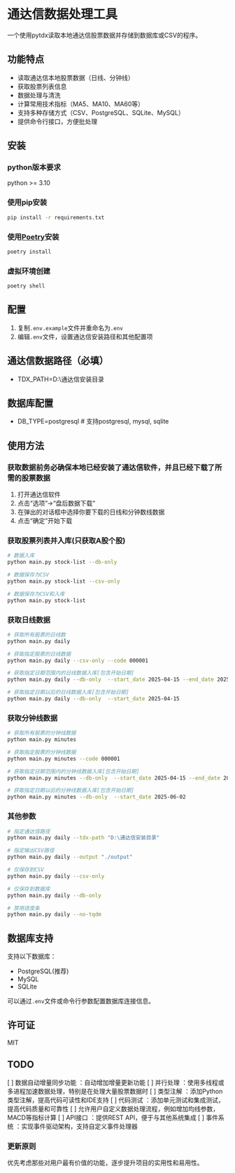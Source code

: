 # 通达信数据处理工具

一个使用pytdx读取本地通达信股票数据并存储到数据库或CSV的程序。

## 功能特点

- 读取通达信本地股票数据（日线、分钟线）
- 获取股票列表信息
- 数据处理与清洗
- 计算常用技术指标（MA5、MA10、MA60等）
- 支持多种存储方式（CSV、PostgreSQL、SQLite、MySQL）
- 提供命令行接口，方便批处理

## 安装

### python版本要求

python >= 3.10

### 使用pip安装

```bash
pip install -r requirements.txt
```

### 使用[Poetry](https://python-poetry.org/)安装

```bash
poetry install
```

### 虚拟环境创建

```bash
poetry shell
```

## 配置

1. 复制`.env.example`文件并重命名为`.env`
2. 编辑`.env`文件，设置通达信安装路径和其他配置项

## 通达信数据路径（必填）

- TDX_PATH=D:\通达信安装目录

## 数据库配置

- DB_TYPE=postgresql  # 支持postgresql, mysql, sqlite

## 使用方法

### 获取数据前务必确保本地已经安装了通达信软件，并且已经下载了所需的股票数据

1. 打开通达信软件
2. 点击“选项”->“盘后数据下载”
3. 在弹出的对话框中选择你要下载的日线和分钟数线数据
4. 点击“确定”开始下载

### 获取股票列表并入库(只获取A股个股)

```bash
# 数据入库
python main.py stock-list --db-only

# 数据保存为CSV
python main.py stock-list --csv-only

# 数据保存为CSV和入库
python main.py stock-list
```

### 获取日线数据

```bash
# 获取所有股票的日线数
python main.py daily

# 获取指定股票的日线数据
python main.py daily --csv-only --code 000001

# 获取指定日期范围内的日线数据入库[包含开始日期]
python main.py daily --db-only  --start_date 2025-04-15 --end_date 2025-04-15

# 获取指定日期以后的日线数据入库[包含开始日期]
python main.py daily --db-only  --start_date 2025-04-15
```

### 获取分钟线数据

```bash
# 获取所有股票的分钟线数据
python main.py minutes

# 获取指定股票的分钟线数据
python main.py minutes --code 000001

# 获取指定日期范围内的分钟线数据入库[包含开始日期]
python main.py minutes --db-only  --start_date 2025-04-15 --end_date 2025-04-15

# 获取指定日期以后的分钟线数据入库[包含开始日期]
python main.py minutes --db-only  --start_date 2025-06-02
```

### 其他参数

```bash
# 指定通达信路径
python main.py daily --tdx-path "D:\通达信安装目录"

# 指定输出CSV路径
python main.py daily --output "./output"

# 仅保存到CSV
python main.py daily --csv-only

# 仅保存到数据库
python main.py daily --db-only

# 禁用进度条
python main.py daily --no-tqdm
```

## 数据库支持

支持以下数据库：

- PostgreSQL(推荐)
- MySQL
- SQLite

可以通过`.env`文件或命令行参数配置数据库连接信息。

## 许可证

MIT

## TODO

[ ] 数据自动增量同步功能 ：自动增加增量更新功能
[ ] 并行处理 ：使用多线程或多进程加速数据处理，特别是在处理大量股票数据时
[ ] 类型注解 ：添加Python类型注解，提高代码可读性和IDE支持
[ ] 代码测试 ：添加单元测试和集成测试，提高代码质量和可靠性
[ ] 允许用户自定义数据处理流程，例如增加均线参数，MACD等指标计算
[ ] API接口 ：提供REST API，便于与其他系统集成
[ ] 事件系统 ：实现事件驱动架构，支持自定义事件处理器

### 更新原则

优先考虑那些对用户最有价值的功能，逐步提升项目的实用性和易用性。

